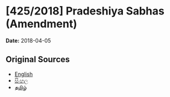# [425/2018] Pradeshiya Sabhas (Amendment)

**Date:** 2018-04-05

## Original Sources

- [English](https://documents.gov.lk/view/bills/2018/4/425-2018_E.pdf)
- [සිංහල](https://documents.gov.lk/view/bills/2018/4/425-2018_S.pdf)
- [தமிழ்](https://documents.gov.lk/view/bills/2018/4/425-2018_T.pdf)

